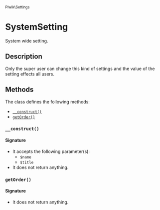<small>Piwik\Settings</small>

SystemSetting
=============

System wide setting.

Description
-----------

Only the super user can change this kind of settings and the value of the setting effects all
users.


Methods
-------

The class defines the following methods:

- [`__construct()`](#__construct)
- [`getOrder()`](#getorder)

<a name="__construct" id="__construct"></a>
<a name="__construct" id="__construct"></a>
### `__construct()`

#### Signature

- It accepts the following parameter(s):
    - `$name`
    - `$title`
- It does not return anything.

<a name="getorder" id="getorder"></a>
<a name="getOrder" id="getOrder"></a>
### `getOrder()`

#### Signature

- It does not return anything.

